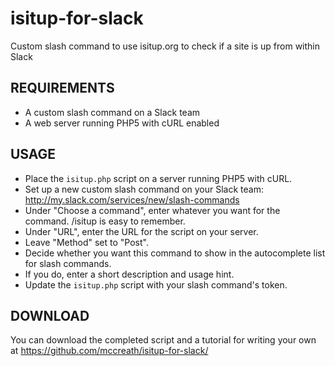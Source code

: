 # isitup-for-slack

Custom slash command to use isitup.org to check if a site is up from within Slack

## REQUIREMENTS

* A custom slash command on a Slack team
* A web server running PHP5 with cURL enabled

## USAGE

* Place the `isitup.php` script on a server running PHP5 with cURL.
* Set up a new custom slash command on your Slack team: http://my.slack.com/services/new/slash-commands
* Under "Choose a command", enter whatever you want for the command. /isitup is easy to remember.
* Under "URL", enter the URL for the script on your server.
* Leave "Method" set to "Post".
* Decide whether you want this command to show in the autocomplete list for slash commands.
* If you do, enter a short description and usage hint.
* Update the `isitup.php` script with your slash command's token.

## DOWNLOAD 

You can download the completed script and a tutorial for writing your own at https://github.com/mccreath/isitup-for-slack/